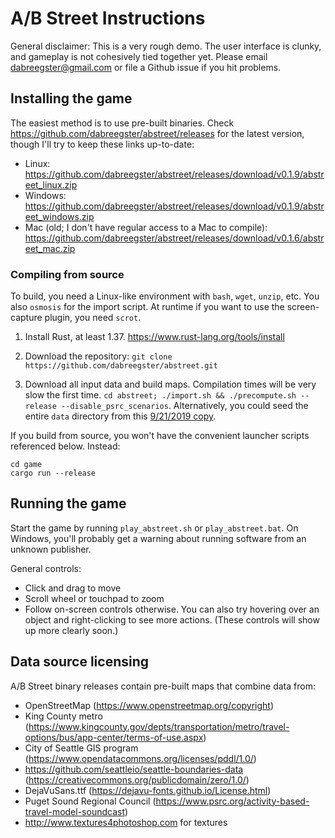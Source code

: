 # A/B Street Instructions

General disclaimer: This is a very rough demo. The user interface is clunky, and
gameplay is not cohesively tied together yet. Please email
<dabreegster@gmail.com> or file a Github issue if you hit problems.

## Installing the game

The easiest method is to use pre-built binaries. Check
https://github.com/dabreegster/abstreet/releases for the latest version, though
I'll try to keep these links up-to-date:

- Linux:
  https://github.com/dabreegster/abstreet/releases/download/v0.1.9/abstreet_linux.zip
- Windows:
  https://github.com/dabreegster/abstreet/releases/download/v0.1.9/abstreet_windows.zip
- Mac (old; I don't have regular access to a Mac to compile):
  https://github.com/dabreegster/abstreet/releases/download/v0.1.6/abstreet_mac.zip

### Compiling from source

To build, you need a Linux-like environment with `bash`, `wget`, `unzip`, etc.
You also `osmosis` for the import script. At runtime if you want to use the
screen-capture plugin, you need `scrot`.

1.  Install Rust, at least 1.37. https://www.rust-lang.org/tools/install

2.  Download the repository:
    `git clone https://github.com/dabreegster/abstreet.git`

3.  Download all input data and build maps. Compilation times will be very slow
    the first time.
    `cd abstreet; ./import.sh && ./precompute.sh --release --disable_psrc_scenarios`.
    Alternatively, you could seed the entire `data` directory from this
    [9/21/2019 copy](https://drive.google.com/open?id=1tpHuojh1e14ZQLBhjLWf_rB6dLKy-hV7).

If you build from source, you won't have the convenient launcher scripts
referenced below. Instead:

```
cd game
cargo run --release
```

## Running the game

Start the game by running `play_abstreet.sh` or `play_abstreet.bat`. On Windows,
you'll probably get a warning about running software from an unknown publisher.

General controls:

- Click and drag to move
- Scroll wheel or touchpad to zoom
- Follow on-screen controls otherwise. You can also try hovering over an object
  and right-clicking to see more actions. (These controls will show up more
  clearly soon.)

## Data source licensing

A/B Street binary releases contain pre-built maps that combine data from:

- OpenStreetMap (https://www.openstreetmap.org/copyright)
- King County metro
  (https://www.kingcounty.gov/depts/transportation/metro/travel-options/bus/app-center/terms-of-use.aspx)
- City of Seattle GIS program
  (https://www.opendatacommons.org/licenses/pddl/1.0/)
- https://github.com/seattleio/seattle-boundaries-data
  (https://creativecommons.org/publicdomain/zero/1.0/)
- DejaVuSans.ttf (https://dejavu-fonts.github.io/License.html)
- Puget Sound Regional Council
  (https://www.psrc.org/activity-based-travel-model-soundcast)
- http://www.textures4photoshop.com for textures
